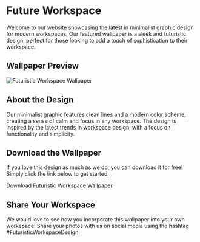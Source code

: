 <!--font:Poppins-->

# Future Workspace

Welcome to our website showcasing the latest in minimalist graphic design for modern workspaces. Our featured wallpaper is a sleek and futuristic design, perfect for those looking to add a touch of sophistication to their workspace.

## Wallpaper Preview

![Futuristic Workspace Wallpaper](https://example.com/futuristic-workspace-wallpaper.jpg)

## About the Design

Our minimalist graphic features clean lines and a modern color scheme, creating a sense of calm and focus in any workspace. The design is inspired by the latest trends in workspace design, with a focus on functionality and simplicity.

## Download the Wallpaper

If you love this design as much as we do, you can download it for free! Simply click the link below to get started.

[Download Futuristic Workspace Wallpaper](https://example.com/download-futuristic-workspace-wallpaper)

## Share Your Workspace

We would love to see how you incorporate this wallpaper into your own workspace! Share your photos with us on social media using the hashtag #FuturisticWorkspaceDesign.

<!--

Write me markdown content of website with wallpaper:

"A minimalist graphic of a futuristic workspace, with sleek lines and a modern color scheme."

The header of the page should not be copy of the text but rather a real content of the website which is using this wallpaper.


---


# Futuristic Workspace Design

Welcome to our website showcasing the latest in minimalist graphic design for modern workspaces. Our featured wallpaper is a sleek and futuristic design, perfect for those looking to add a touch of sophistication to their workspace.

## Wallpaper Preview

![Futuristic Workspace Wallpaper](https://example.com/futuristic-workspace-wallpaper.jpg)

## About the Design

Our minimalist graphic features clean lines and a modern color scheme, creating a sense of calm and focus in any workspace. The design is inspired by the latest trends in workspace design, with a focus on functionality and simplicity.

## Download the Wallpaper

If you love this design as much as we do, you can download it for free! Simply click the link below to get started.

[Download Futuristic Workspace Wallpaper](https://example.com/download-futuristic-workspace-wallpaper)

## Share Your Workspace

We would love to see how you incorporate this wallpaper into your own workspace! Share your photos with us on social media using the hashtag #FuturisticWorkspaceDesign.


---


Write me a Google font which is best fitting for the website.

Pick from the list:
- Montserrat
- Great Vibes
- Poppins
- Dancing Script
- Alegreya
- Exo 2
- Futura
- Playfair Display
- Open Sans
- Lato
- Barlow Condensed
- Roboto
- Raleway
- Inter
- Orbitron
- Lobster
- IBM Plex Sans


Write just the font name nothing else.


---


Poppins

-->
